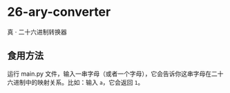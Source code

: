 # 26-ary-converter
真 · 二十六进制转换器

## 食用方法
运行 main.py 文件，输入一串字母（或者一个字母），它会告诉你这串字母在二十六进制中的映射关系。比如：输入 `a`，它会返回 `1`。
